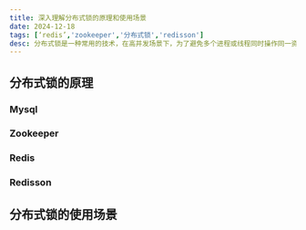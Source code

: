 ```yaml
---
title: 深入理解分布式锁的原理和使用场景
date: 2024-12-18
tags: [‘redis’,'zookeeper','分布式锁','redisson']
desc: 分布式锁是一种常用的技术，在高并发场景下，为了避免多个进程或线程同时操作同一资源造成冲突，引入分布式锁机制。本文将介绍分布式锁的原理和使用场景，并通过 Redis、Zookeeper、Redisson 等中间件来实现分布式锁。
---
```

## 分布式锁的原理

### Mysql

### Zookeeper

### Redis

### Redisson

## 分布式锁的使用场景
